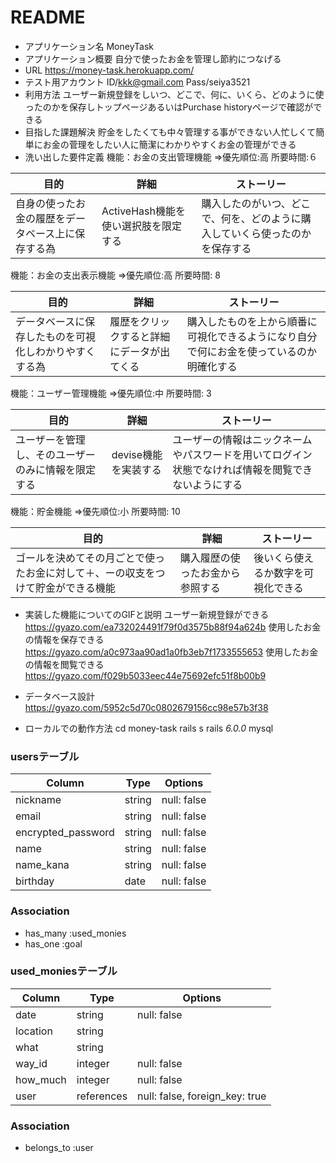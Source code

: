 # README

- アプリケーション名          MoneyTask     
- アプリケーション概要        自分で使ったお金を管理し節約につなげる 
- URL                      https://money-task.herokuapp.com/
- テスト用アカウント          ID/kkk@gmail.com  Pass/seiya3521
- 利用方法                  ユーザー新規登録をしいつ、どこで、何に、いくら、どのように使ったのかを保存しトップページあるいはPurchase historyページで確認ができる
- 目指した課題解決            貯金をしたくても中々管理する事ができない人忙しくて簡単にお金の菅理をしたい人に簡潔にわかりやすくお金の管理ができる
- 洗い出した要件定義
機能：お金の支出管理機能 =>優先順位:高 所要時間:６

| 目的                                         | 詳細                               | ストーリー                                                      |
| ------------------------------------------- | -------------------------------   | ---------------------------------------------------------------|
| 自身の使ったお金の履歴をデータベース上に保存する為   | ActiveHash機能を使い選択肢を限定する | 購入したのがいつ、どこで、何を、どのように購入していくら使ったのかを保存する |

機能：お金の支出表示機能 =>優先順位:高 所要時間: 8

| 目的                                         | 詳細                                  | ストーリー                                                                |
| ------------------------------------------- | ------------------------------------ | -------------------------------------------------------------------------|
|データベースに保存したものを可視化しわかりやすくする為 | 履歴をクリックすると詳細にデータが出てくる |購入したものを上から順番に可視化できるようになり自分で何にお金を使っているのか明確化する |

機能：ユーザー管理機能 =>優先順位:中 所要時間: 3

| 目的                                         | 詳細               | ストーリー                                                                |
| ------------------------------------------- | ----------------- | -------------------------------------------------------------------------|
|  ユーザーを管理し、そのユーザーのみに情報を限定する | devise機能を実装する | ユーザーの情報はニックネームやパスワードを用いてログイン状態でなければ情報を閲覧できないようにする

機能：貯金機能 =>優先順位:小 所要時間: 10

| 目的                                                                | 詳細                                  | ストーリー                                 |
| ------------------------------------------------------------------ | ------------------------------------ | ------------------------------------------|
| ゴールを決めてその月ごとで使ったお金に対して＋、ーの収支をつけて貯金ができる機能 | 購入履歴の使ったお金から参照する          | 後いくら使えるか数字を可視化できる              |

- 実装した機能についてのGIFと説明
 ユーザー新規登録ができる
 https://gyazo.com/ea732024491f79f0d3575b88f94a624b
 使用したお金の情報を保存できる
 https://gyazo.com/a0c973aa90ad1a0fb3eb7f1733555653
 使用したお金の情報を閲覧できる
 https://gyazo.com/f029b5033eec44e75692efc51f8b00b9

- データベース設計
https://gyazo.com/5952c5d70c0802679156cc98e57b3f38

- ローカルでの動作方法
 cd money-task
 rails s
 rails _6.0.0_
 mysql

### usersテーブル

| Column              | Type    | Options     |
| ------------------- | ------- | ----------- |
| nickname            | string  | null: false |
| email               | string  | null: false |
| encrypted_password  | string  | null: false |
| name                | string  | null: false |
| name_kana           | string  | null: false |
| birthday            | date    | null: false |

### Association
- has_many :used_monies
- has_one  :goal

### used_moniesテーブル

| Column           | Type       | Options                        |
| ---------------- | ---------- | ------------------------------ |
| date             | string     | null: false                    |
| location         | string     |                                |
| what             | string     |                                |
| way_id           | integer    | null: false                    |
| how_much         | integer    | null: false                    |
| user             | references | null: false, foreign_key: true |

### Association
- belongs_to :user
